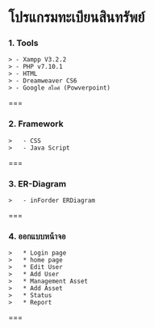 # โปรแกรมทะเบียนสินทรัพย์
### 1. Tools
```
> - Xampp V3.2.2
> - PHP v7.10.1
> - HTML
> - Dreamweaver CS6
> - Google สไลค์ (Powverpoint)

```
===
### 2. Framework
```
>	- CSS
>	- Java Script
```
===
### 3. ER-Diagram
```
>	- inForder ERDiagram

```
===
### 4. ออกแบบหน้าจอ
```
>	* Login page
>	* home page
>	* Edit User
>	* Add User
>	* Management Asset
>	* Add Asset
>	* Status
>	* Report
```
===
